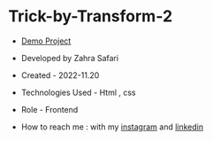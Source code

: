 # Trick-by-Transform-2

- [Demo Project](https://zahrasafari-web.github.io/Trick-by-Transform-2/)

- Developed by Zahra Safari

- Created - 2022-11.20

- Technologies Used - Html , css 

- Role - Frontend

- How to reach me : with my [instagram](https://www.instagram.com/zahrasafari_web_developer) and [linkedin](https://www.linkedin.com/in/zahra-safari1986)
